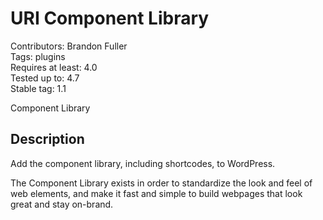# URI Component Library

Contributors: Brandon Fuller  
Tags: plugins  
Requires at least: 4.0  
Tested up to: 4.7  
Stable tag: 1.1  

Component Library

## Description

Add the component library, including shortcodes, to WordPress.

The Component Library exists in order to standardize the look and feel of web elements, and make it fast and simple to build webpages that look great and stay on-brand.